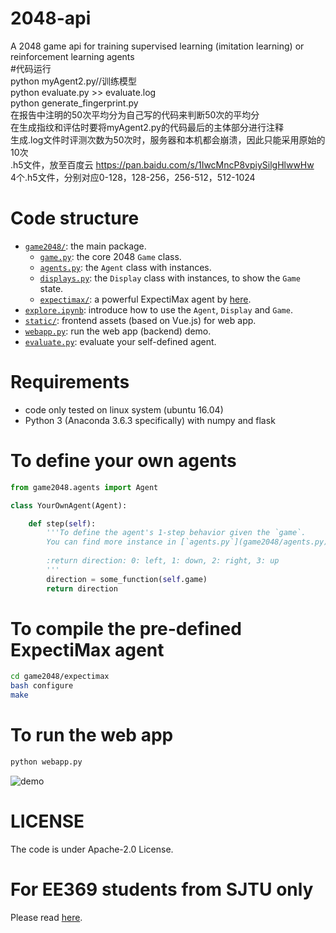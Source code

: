 # 2048-api  
A 2048 game api for training supervised learning (imitation learning) or reinforcement learning agents  
#代码运行  
python myAgent2.py//训练模型  
python evaluate.py >> evaluate.log  
python generate_fingerprint.py  
在报告中注明的50次平均分为自己写的代码来判断50次的平均分  
在生成指纹和评估时要将myAgent2.py的代码最后的主体部分进行注释  
生成.log文件时评测次数为50次时，服务器和本机都会崩溃，因此只能采用原始的10次  
.h5文件，放至百度云  https://pan.baidu.com/s/1IwcMncP8vpiySilgHlwwHw  
4个.h5文件，分别对应0-128，128-256，256-512，512-1024 
# Code structure
* [`game2048/`](game2048/): the main package.
    * [`game.py`](game2048/game.py): the core 2048 `Game` class.
    * [`agents.py`](game2048/agents.py): the `Agent` class with instances.
    * [`displays.py`](game2048/displays.py): the `Display` class with instances, to show the `Game` state.
    * [`expectimax/`](game2048/expectimax): a powerful ExpectiMax agent by [here](https://github.com/nneonneo/2048-ai).
* [`explore.ipynb`](explore.ipynb): introduce how to use the `Agent`, `Display` and `Game`.
* [`static/`](static/): frontend assets (based on Vue.js) for web app.
* [`webapp.py`](webapp.py): run the web app (backend) demo.
* [`evaluate.py`](evaluate.py): evaluate your self-defined agent.

# Requirements
* code only tested on linux system (ubuntu 16.04)
* Python 3 (Anaconda 3.6.3 specifically) with numpy and flask

# To define your own agents
```python
from game2048.agents import Agent

class YourOwnAgent(Agent):

    def step(self):
        '''To define the agent's 1-step behavior given the `game`.
        You can find more instance in [`agents.py`](game2048/agents.py).
        
        :return direction: 0: left, 1: down, 2: right, 3: up
        '''
        direction = some_function(self.game)
        return direction

```

# To compile the pre-defined ExpectiMax agent

```bash
cd game2048/expectimax
bash configure
make
```

# To run the web app
```bash
python webapp.py
```
![demo](preview2048.gif)

# LICENSE
The code is under Apache-2.0 License.

# For EE369 students from SJTU only
Please read [here](EE369.md).

